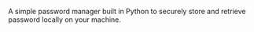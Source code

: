 A simple password manager built in Python to securely store and retrieve password locally on your machine.
